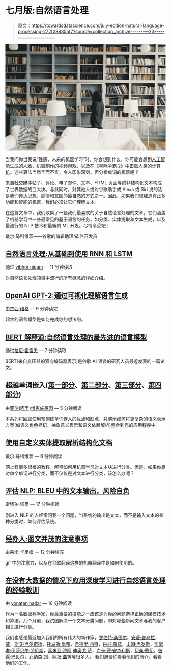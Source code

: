 # 七月版:自然语言处理

> 原文：<https://towardsdatascience.com/july-edition-natural-language-processing-272f28835af7?source=collection_archive---------23----------------------->

![](img/7f16ea9c9bb99bf10c769c129e8cf227.png)

当我问你当我说“性感、未来的机器学习”时，你会想到什么，你可能会想到[人工智能生成的人脸](http://thispersondoesnotexist.com/)、[机器制作的视频游戏](https://futurism.com/ai-dreams-trippy-video-games-based-real-life)，以及[在《星际争霸 2》中击败人类的计算机](https://www.theverge.com/2019/1/24/18196135/google-deepmind-ai-starcraft-2-victory)。这些算法当然华而不实，令人印象深刻，但分析单词的机器呢？

来自社交媒体帖子、评论、电子邮件、文本、HTML 页面等的非结构化文本构成了世界数据的巨大块。与此同时，对其他人或对谷歌助手或 Alexa 或 Siri 说的话是我们传达思想、感情和意图的最自然的方式之一。因此，如果我们想建造真正多功能和智能的机器，我们必须让它们理解文本。

在这篇文章中，我们收集了一些我们最喜欢的关于自然语言处理的文章。它们涵盖了机器学习中一些最常见的基于语言的任务，如分类、实体提取和文本生成，以及最流行的 NLP 技术和最新的 ML 开发。尽情享受吧！

戴尔·马科维茨——谷歌的编辑助理/软件开发员

## [自然语言处理:从基础到使用 RNN 和 LSTM](/natural-language-processing-from-basics-to-using-rnn-and-lstm-ef6779e4ae66)

通过 [vibhor nigam](https://medium.com/u/a6713560ca90?source=post_page-----272f28835af7--------------------------------) — 11 分钟读取

对自然语言处理领域中流行的所有概念的详细介绍。

## [OpenAI GPT-2:通过可视化理解语言生成](/openai-gpt-2-understanding-language-generation-through-visualization-8252f683b2f8)

由[杰西·维格](https://medium.com/u/c7b984a1f8d1?source=post_page-----272f28835af7--------------------------------) — 9 分钟读完

超大的语言模型是如何完成你的想法的。

## [BERT 解释道:自然语言处理的最先进的语言模型](/bert-explained-state-of-the-art-language-model-for-nlp-f8b21a9b6270)

通过[拉尼·霍雷夫](https://medium.com/u/53f9e9fdd8d8?source=post_page-----272f28835af7--------------------------------) — 7 分钟读取

BERT(来自变压器的双向编码器表示)是谷歌 AI 语言的研究人员最近发表的一篇论文。

## 超越单词嵌入([第一部分](/beyond-word-embeddings-part-1-an-overview-of-neural-nlp-milestones-82b97a47977f)、[第二部分](/beyond-word-embeddings-part-2-word-vectors-nlp-modeling-from-bow-to-bert-4ebd4711d0ec)、[第三部分](/beyond-word-embeddings-part-3-four-common-flaws-in-state-of-the-art-neural-nlp-models-c1d35d3496d0)、[第四部分](/beyond-word-embeddings-part-4-introducing-semantic-structure-to-neural-nlp-96cf8a2723fb))

由[亚伦(阿里)博恩施泰因](https://medium.com/u/b3c7769e3e2f?source=post_page-----272f28835af7--------------------------------) — 5 分钟阅读

本系列将回顾使用预训练单词嵌入的优点和缺点，并演示如何将更复杂的语义表示方案(如语义角色标记、抽象意义表示和语义依赖解析)整合到您的应用程序中。

## [使用自定义实体提取解析结构化文档](/custom-entity-extraction-e966e00f6f47)

戴尔·马科维茨 — 6 分钟阅读

网上有很多很棒的教程，解释如何用机器学习对文本块进行分类。但是，如果你想对单个单词进行分类，而不仅仅是对文本进行分类，该怎么办呢？

## [评估 NLP: BLEU 中的文本输出，风险自负](/evaluating-text-output-in-nlp-bleu-at-your-own-risk-e8609665a213)

雷切尔·塔曼 — 17 分钟阅读

刚进入 NLP 的人经常问我一个问题，当系统的输出是文本，而不是输入文本的某种分类时，如何评估系统。

## [经办人:图文并茂的注意事项](/attn-illustrated-attention-5ec4ad276ee3)

由[莱米·卡里姆](https://medium.com/u/c2958659896a?source=post_page-----272f28835af7--------------------------------) — 12 分钟读完

gif 中的注意力，以及在谷歌翻译这样的机器翻译中是如何使用的。

## [在没有大数据的情况下应用深度学习进行自然语言处理的经验教训](/lessons-learned-from-applying-deep-learning-for-nlp-without-big-data-d470db4f27bf)

由 [yonatan hadar](https://medium.com/u/ed91e559149?source=post_page-----272f28835af7--------------------------------) — 10 分钟阅读

作为一名数据科学家，你最重要的技能之一应该是为你的问题选择正确的建模技术和算法。几个月前，我试图解决一个文本分类问题，即对哪些新闻文章与我的客户相关进行分类。

我们也感谢最近加入我们的所有伟大的新作家，[罗伯特·桑德尔](https://medium.com/u/3b43a321fadd?source=post_page-----272f28835af7--------------------------------)，[安蒂·普乌拉](https://medium.com/u/d31c16454dd3?source=post_page-----272f28835af7--------------------------------)，[威](https://medium.com/u/1e51a97639e5?source=post_page-----272f28835af7--------------------------------)，[斯文·巴尔诺扬](https://medium.com/u/31ae15774b19?source=post_page-----272f28835af7--------------------------------)，[托马斯·尚邦](https://medium.com/u/f54b0d2974f0?source=post_page-----272f28835af7--------------------------------)，[希拉里·西特](https://medium.com/u/fb43052328fe?source=post_page-----272f28835af7--------------------------------)，[丹尼·詹兹](https://medium.com/u/763811044bf3?source=post_page-----272f28835af7--------------------------------)，[山姆·巴罗斯](https://medium.com/u/6ad0d65c2320?source=post_page-----272f28835af7--------------------------------)，[凯瑟琳·伊莎贝尔·劳伦斯](https://medium.com/u/dcea86d0fec9?source=post_page-----272f28835af7--------------------------------)，[索米亚·沙阿](https://medium.com/u/541f79f747d2?source=post_page-----272f28835af7--------------------------------) [](https://medium.com/u/541f79f747d2?source=post_page-----272f28835af7--------------------------------) [迪奥戈·萨](https://medium.com/u/3441df078779?source=post_page-----272f28835af7--------------------------------)，[卢卡·德·安杰利斯](https://medium.com/u/4c185fe6af06?source=post_page-----272f28835af7--------------------------------)，[伊桑·戴伊](https://medium.com/u/d688d6425be7?source=post_page-----272f28835af7--------------------------------)，[彼得·巴贝尔](https://medium.com/u/134cbc7cb1d1?source=post_page-----272f28835af7--------------------------------)，[乔纳森·刘](https://medium.com/u/dd9fa1041b83?source=post_page-----272f28835af7--------------------------------)，[阿扬·曲](https://medium.com/u/3fbc0ef65bff?source=post_page-----272f28835af7--------------------------------)等等很多人。 我们邀请你看看他们的简介，看看他们的工作。